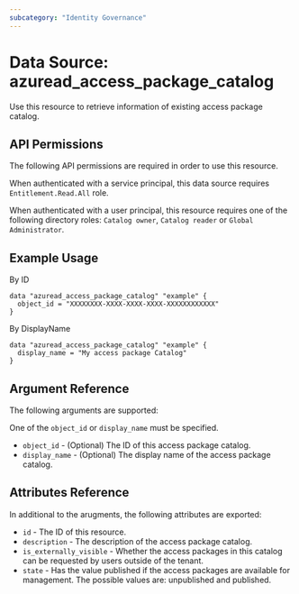 ```yaml
---
subcategory: "Identity Governance"
---
```


# Data Source: azuread_access_package_catalog
Use this resource to retrieve information of existing access package catalog.

## API Permissions
The following API permissions are required in order to use this resource.

When authenticated with a service principal, this data source requires `Entitlement.Read.All` role.

When authenticated with a user principal, this resource requires one of the following directory roles: `Catalog owner`, `Catalog reader` or `Global Administrator`.

## Example Usage
By ID

```
data "azuread_access_package_catalog" "example" {
  object_id = "XXXXXXXX-XXXX-XXXX-XXXX-XXXXXXXXXXXX"
}
```

By DisplayName

```
data "azuread_access_package_catalog" "example" {
  display_name = "My access package Catalog"
}
```

## Argument Reference

The following arguments are supported:

One of the `object_id` or `display_name` must be specified.

* `object_id` - (Optional) The ID of this access package catalog.
* `display_name` - (Optional) The display name of the access package catalog.


## Attributes Reference
In additional to the arugments, the following attributes are exported:

* `id` - The ID of this resource.
* `description` - The description of the access package catalog.
* `is_externally_visible` - Whether the access packages in this catalog can be requested by users outside of the tenant.
* `state` - Has the value published if the access packages are available for management. The possible values are: unpublished and published.

